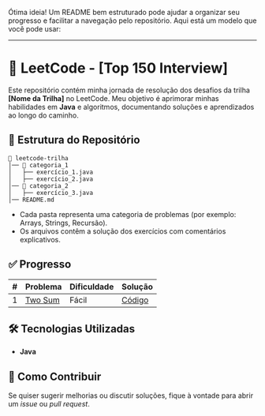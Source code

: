 Ótima ideia! Um README bem estruturado pode ajudar a organizar seu progresso e facilitar a navegação pelo repositório. Aqui está um modelo que você pode usar:

---

# 🚀 LeetCode - [Top 150 Interview]

Este repositório contém minha jornada de resolução dos desafios da trilha **[Nome da Trilha]** no LeetCode. Meu objetivo é aprimorar minhas habilidades em **Java** e algoritmos, documentando soluções e aprendizados ao longo do caminho.

## 📌 Estrutura do Repositório

```
📂 leetcode-trilha
│── 📁 categoria_1
│   ├── exercício_1.java
│   ├── exercício_2.java
│── 📁 categoria_2
│   ├── exercício_3.java
│── README.md
```

- Cada pasta representa uma categoria de problemas (por exemplo: Arrays, Strings, Recursão).
- Os arquivos contêm a solução dos exercícios com comentários explicativos.

## ✅ Progresso

| # | Problema | Dificuldade | Solução |
|---|---------|------------|---------|
| 1 | [Two Sum](https://leetcode.com/problems/merge-sorted-array/?envType=study-plan-v2&envId=top-interview-150) | Fácil | [Código](./arrays.MergeElements) |

## 🛠 Tecnologias Utilizadas

- **Java** 

## 📌 Como Contribuir

Se quiser sugerir melhorias ou discutir soluções, fique à vontade para abrir um *issue* ou *pull request*.

